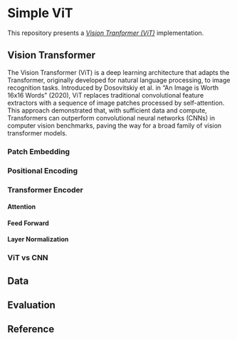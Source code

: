 # Simple ViT
This repository presents a [*Vision Tranformer (ViT)*](https://en.wikipedia.org/wiki/Vision_transformer) implementation.

## Vision Transformer
The Vision Transformer (ViT) is a deep learning architecture that adapts the Transformer, originally developed for natural language processing, to image recognition tasks. Introduced by Dosovitskiy et al. in “An Image is Worth 16x16 Words” (2020), ViT replaces traditional convolutional feature extractors with a sequence of image patches processed by self-attention. This approach demonstrated that, with sufficient data and compute, Transformers can outperform convolutional neural networks (CNNs) in computer vision benchmarks, paving the way for a broad family of vision transformer models.

### Patch Embedding

### Positional Encoding

### Transformer Encoder

#### Attention

#### Feed Forward

#### Layer Normalization

### ViT vs CNN

## Data

## Evaluation

## Reference

